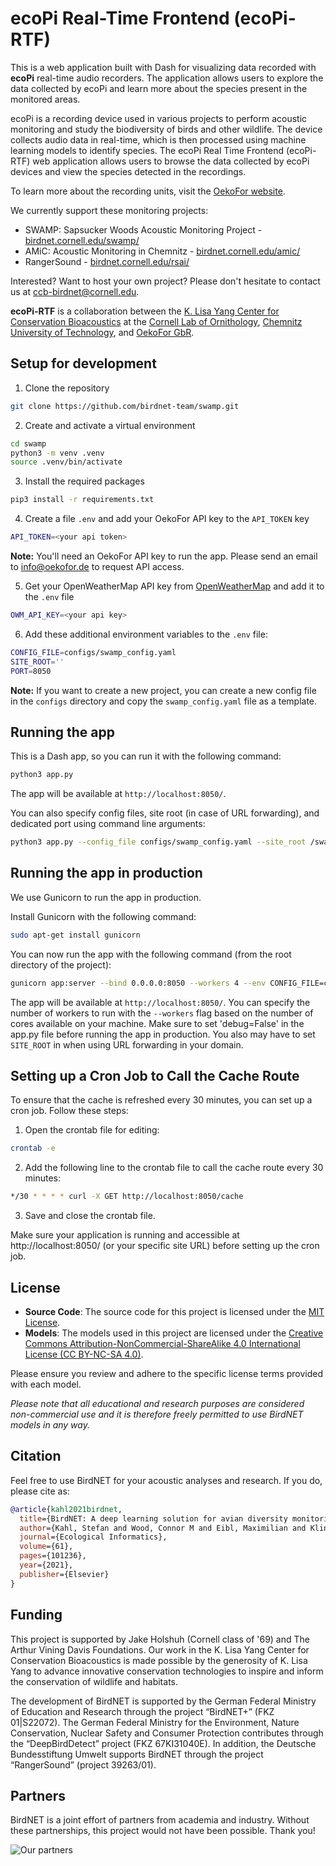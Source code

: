 # ecoPi Real-Time Frontend (ecoPi-RTF)

This is a web application built with Dash for visualizing data recorded with **ecoPi** real-time audio recorders. The application allows users to explore the data collected by ecoPi and learn more about the species present in the monitored areas. 

ecoPi is a recording device used in various projects to perform acoustic monitoring and study the biodiversity of birds and other wildlife. The device collects audio data in real-time, which is then processed using machine learning models to identify species. The ecoPi Real Time Frontend (ecoPi-RTF) web application allows users to browse the data collected by ecoPi devices and view the species detected in the recordings.

To learn more about the recording units, visit the [OekoFor website](https://www.oekofor.de/de/portfolio/erfassungstechnik/).

We currently support these monitoring projects:

- SWAMP: Sapsucker Woods Acoustic Monitoring Project - [birdnet.cornell.edu/swamp/](https://birdnet.cornell.edu/swamp/)
- AMiC: Acoustic Monitoring in Chemnitz - [birdnet.cornell.edu/amic/](https://birdnet.cornell.edu/amic/)
- RangerSound - [birdnet.cornell.edu/rsai/](https://birdnet.cornell.edu/rsai/)

Interested? Want to host your own project? Please don't hesitate to contact us at [ccb-birdnet@cornell.edu](mailto:ccb-birdnet@cornell.edu).

**ecoPi-RTF** is a collaboration between the [K. Lisa Yang Center for Conservation Bioacoustics](https://www.birds.cornell.edu/ccb/) at the [Cornell Lab of Ornithology](https://www.birds.cornell.edu), [Chemnitz University of Technology](https://www.tu-chemnitz.de/index.html.en), and [OekoFor GbR](https://www.oekofor.de/).

## Setup for development

1. Clone the repository

```bash
git clone https://github.com/birdnet-team/swamp.git
```

2. Create and activate a virtual environment

```bash
cd swamp
python3 -m venv .venv
source .venv/bin/activate
```

3. Install the required packages

```bash
pip3 install -r requirements.txt
```

4. Create a file `.env` and add your OekoFor API key to the `API_TOKEN` key

```bash
API_TOKEN=<your api token>
```

**Note:** You'll need an OekoFor API key to run the app. Please send an email to [info@oekofor.de](mailto:info@oekofor.de) to request API access.

5. Get your OpenWeatherMap API key from [OpenWeatherMap](https://openweathermap.org/api) and add it to the `.env` file

```bash
OWM_API_KEY=<your api key>
```

6. Add these additional environment variables to the `.env` file:

```bash
CONFIG_FILE=configs/swamp_config.yaml
SITE_ROOT=''
PORT=8050
```

**Note:** If you want to create a new project, you can create a new config file in the `configs` directory and copy the `swamp_config.yaml` file as a template.

## Running the app

This is a Dash app, so you can run it with the following command:

```bash
python3 app.py
```

The app will be available at `http://localhost:8050/`.

You can also specify config files, site root (in case of URL forwarding), and dedicated port using command line arguments:

```bash
python3 app.py --config_file configs/swamp_config.yaml --site_root /swamp --port 8050
```

## Running the app in production

We use Gunicorn to run the app in production. 

Install Gunicorn with the following command:

```bash
sudo apt-get install gunicorn
```

You can now run the app with the following command (from the root directory of the project):

```bash
gunicorn app:server --bind 0.0.0.0:8050 --workers 4 --env CONFIG_FILE=configs/swamp_config.yaml --env SITE_ROOT=/swamp
```

The app will be available at `http://localhost:8050/`. You can specify the number of workers to run with the `--workers` flag based on the number of cores available on your machine. Make sure to set 'debug=False' in the app.py file before running the app in production. You also may have to set `SITE_ROOT` in when using URL forwarding in your domain.

## Setting up a Cron Job to Call the Cache Route

To ensure that the cache is refreshed every 30 minutes, you can set up a cron job. Follow these steps:

1. Open the crontab file for editing:

```bash
crontab -e
```

2. Add the following line to the crontab file to call the cache route every 30 minutes:

```bash
*/30 * * * * curl -X GET http://localhost:8050/cache
```

3. Save and close the crontab file.

Make sure your application is running and accessible at http://localhost:8050/ (or your specific site URL) before setting up the cron job.

## License

- **Source Code**: The source code for this project is licensed under the [MIT License](https://opensource.org/licenses/MIT).
- **Models**: The models used in this project are licensed under the [Creative Commons Attribution-NonCommercial-ShareAlike 4.0 International License (CC BY-NC-SA 4.0)](https://creativecommons.org/licenses/by-nc-sa/4.0/).

Please ensure you review and adhere to the specific license terms provided with each model. 

*Please note that all educational and research purposes are considered non-commercial use and it is therefore freely permitted to use BirdNET models in any way.*

## Citation

Feel free to use BirdNET for your acoustic analyses and research. If you do, please cite as:

```bibtex
@article{kahl2021birdnet,
  title={BirdNET: A deep learning solution for avian diversity monitoring},
  author={Kahl, Stefan and Wood, Connor M and Eibl, Maximilian and Klinck, Holger},
  journal={Ecological Informatics},
  volume={61},
  pages={101236},
  year={2021},
  publisher={Elsevier}
}
```

## Funding

This project is supported by Jake Holshuh (Cornell class of '69) and The Arthur Vining Davis Foundations. Our work in the K. Lisa Yang Center for Conservation Bioacoustics is made possible by the generosity of K. Lisa Yang to advance innovative conservation technologies to inspire and inform the conservation of wildlife and habitats.

The development of BirdNET is supported by the German Federal Ministry of Education and Research through the project “BirdNET+” (FKZ 01|S22072). The German Federal Ministry for the Environment, Nature Conservation, Nuclear Safety and Consumer Protection contributes through the “DeepBirdDetect” project (FKZ 67KI31040E). In addition, the Deutsche Bundesstiftung Umwelt supports BirdNET through the project “RangerSound” (project 39263/01).

## Partners

BirdNET is a joint effort of partners from academia and industry.
Without these partnerships, this project would not have been possible.
Thank you!

![Our partners](https://tuc.cloud/index.php/s/KSdWfX5CnSRpRgQ/download/box_logos.png)


